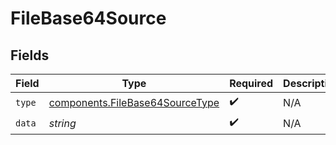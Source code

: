 # FileBase64Source


## Fields

| Field                                                                              | Type                                                                               | Required                                                                           | Description                                                                        |
| ---------------------------------------------------------------------------------- | ---------------------------------------------------------------------------------- | ---------------------------------------------------------------------------------- | ---------------------------------------------------------------------------------- |
| `type`                                                                             | [components.FileBase64SourceType](../../models/components/filebase64sourcetype.md) | :heavy_check_mark:                                                                 | N/A                                                                                |
| `data`                                                                             | *string*                                                                           | :heavy_check_mark:                                                                 | N/A                                                                                |
